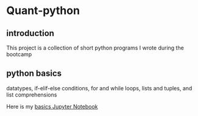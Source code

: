 # Quant-python

## introduction
This project is a collection of short python programs I wrote during the bootcamp

## python basics
datatypes, if-elif-else conditions, for and while loops, lists and tuples, and list comprehensions

Here is my [basics Jupyter Notebook](https://github.com/JiayiZhang2018/Quant-python/blob/master/python-basics-notebook.ipynb)
